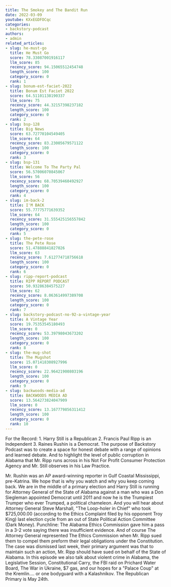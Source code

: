 ```yaml
---
title: The Smokey and The Bandit Run
date: 2022-03-09
youtube: KXxEGDFOCqc
categories:
- backstory-podcast
authors:
- admin
related_articles:
- slug: he-must-go
  title: He Must Go
  score: 78.33087001916117
  llm_score: 85
  recency_score: 94.15065512454748
  length_score: 100
  category_score: 0
  rank: 1
- slug: bonum-est-faciet-2022
  title: Bonum Est Faciet 2022
  score: 64.51101138190337
  llm_score: 75
  recency_score: 44.32157398237182
  length_score: 100
  category_score: 0
  rank: 2
- slug: bsp-128
  title: Big News
  score: 63.72770104549405
  llm_score: 64
  recency_score: 83.23005679571122
  length_score: 100
  category_score: 0
  rank: 3
- slug: bsp-131
  title: Welcome To The Party Pal
  score: 56.57006070845067
  llm_score: 56
  recency_score: 68.70539460492927
  length_score: 100
  category_score: 0
  rank: 4
- slug: im-back-2
  title: I'M BACK
  score: 55.77775771639352
  llm_score: 64
  recency_score: 31.555425156557842
  length_score: 100
  category_score: 0
  rank: 5
- slug: the-pete-rose
  title: The Pete Rose
  score: 51.47888841827026
  llm_score: 63
  recency_score: 7.612774718756618
  length_score: 100
  category_score: 0
  rank: 6
- slug: ripp-report-podcast
  title: RIPP REPORT PODCAST
  score: 50.93286384575227
  llm_score: 62
  recency_score: 8.063614997389708
  length_score: 100
  category_score: 0
  rank: 7
- slug: backstory-podcast-no-92-a-vintage-year
  title: A Vintage Year
  score: 19.75353545180493
  llm_score: 0
  recency_score: 53.39798043673202
  length_score: 100
  category_score: 0
  rank: 8
- slug: the-mug-shot
  title: The Mugshot
  score: 15.071418308927996
  llm_score: 0
  recency_score: 22.96421900803196
  length_score: 100
  category_score: 0
  rank: 9
- slug: backwoods-media-ad
  title: BACKWOODS MEDIA AD
  score: 13.564273824047909
  llm_score: 0
  recency_score: 13.167779856311412
  length_score: 100
  category_score: 0
  rank: 10
---
```

For the Record: 1. Harry Still is a Republican 2. Francis Paul Ripp is an Independent 3. Raines Rushin is a Democrat. The purpose of Backstory Podcast was to create a space for honest debate with a range of opinions and learned debate. And to highlight the level of public corruption in Alabama that Mr. Ripp runs across in his Not For Profit Consumer Protection Agency and Mr. Still observes in his Law Practice.

Mr. Rushin was an AP award-winning reporter in Gulf Coastal Mississippi, pre-Katrina. We hope that is why you watch and why you keep coming back. We are in the middle of a primary election and Harry Still is running for Attorney General of the State of Alabama against a man who was a Don Siegleman appointed Democrat until 2011 and now he is the Trumpiest Trumper who ever Trumped, a political chameleon. And you will hear about Attorney General Steve Marshall, "The Loop-holer in Chief" who took $725,000.00 (according to the Ethics Complaint filed by his opponent Troy King) last election cycle from an out of State Political Action Committee (Dark Money). Punchline: The Alabama Ethics Commission gave him a pass in a 3-2 vote saying there was insufficient evidence. And of course The Attorney General represented The Ethics Commission when Mr. Ripp sued them to compel them preform their legal obligations under the Constitution. The case was dismissed last week, their primary argument was that to maintain such an action, Mr. Ripp should have sued on behalf of the State of Alabama. In this episode we also talk about violent crime in Alabama, the Legislative Session, Constitutional Carry, the FBI raid on Prichard Water Board, The War in Ukraine, $7 gas, and our hopes for a "Palace Coup" at the Kremlin.... or one bodyguard with a Kalashnikov. The Republican Primary is May 24th.
